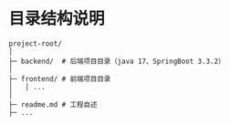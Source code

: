 # 目录结构说明

```plaintext
project-root/
│
├─ backend/  # 后端项目目录（java 17、SpringBoot 3.3.2）
│
├─ frontend/ # 前端项目目录
│   │ ...
│
├─ readme.md # 工程自述
├─ ...
```
